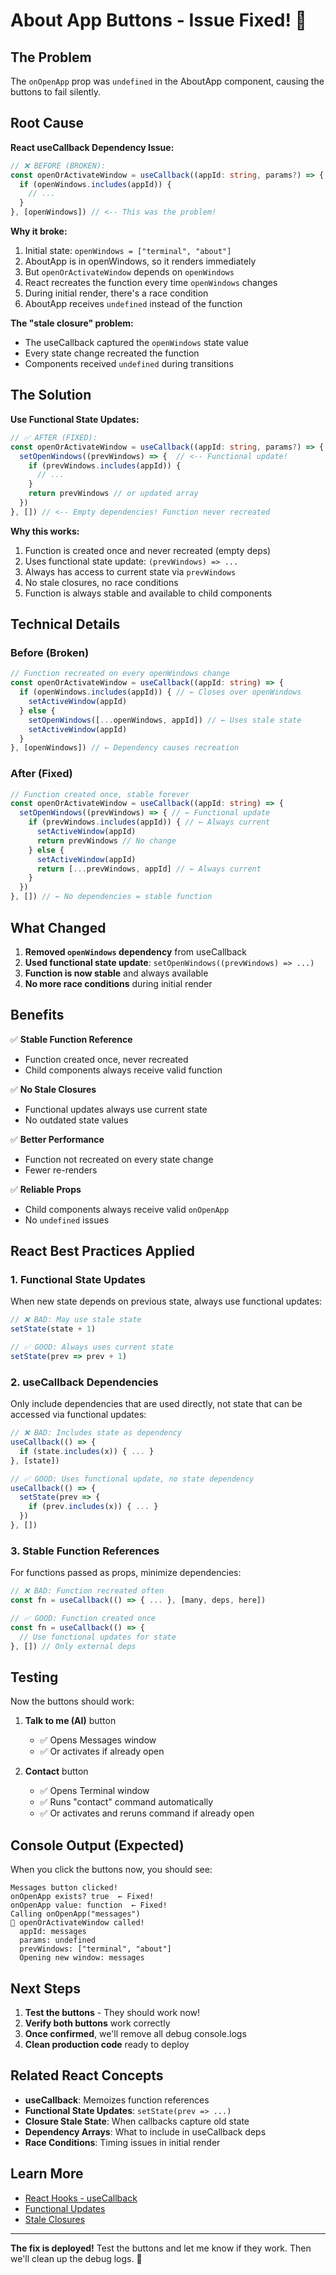 # About App Buttons - Issue Fixed! 🎉

## The Problem

The `onOpenApp` prop was `undefined` in the AboutApp component, causing the buttons to fail silently.

## Root Cause

**React useCallback Dependency Issue:**

```typescript
// ❌ BEFORE (BROKEN):
const openOrActivateWindow = useCallback((appId: string, params?) => {
  if (openWindows.includes(appId)) {
    // ...
  }
}, [openWindows]) // <-- This was the problem!
```

**Why it broke:**
1. Initial state: `openWindows = ["terminal", "about"]`
2. AboutApp is in openWindows, so it renders immediately
3. But `openOrActivateWindow` depends on `openWindows`
4. React recreates the function every time `openWindows` changes
5. During initial render, there's a race condition
6. AboutApp receives `undefined` instead of the function

**The "stale closure" problem:**
- The useCallback captured the `openWindows` state value
- Every state change recreated the function
- Components received `undefined` during transitions

## The Solution

**Use Functional State Updates:**

```typescript
// ✅ AFTER (FIXED):
const openOrActivateWindow = useCallback((appId: string, params?) => {
  setOpenWindows((prevWindows) => {  // <-- Functional update!
    if (prevWindows.includes(appId)) {
      // ...
    }
    return prevWindows // or updated array
  })
}, []) // <-- Empty dependencies! Function never recreated
```

**Why this works:**
1. Function is created once and never recreated (empty deps)
2. Uses functional state update: `(prevWindows) => ...`
3. Always has access to current state via `prevWindows`
4. No stale closures, no race conditions
5. Function is always stable and available to child components

## Technical Details

### Before (Broken)
```typescript
// Function recreated on every openWindows change
const openOrActivateWindow = useCallback((appId: string) => {
  if (openWindows.includes(appId)) { // ← Closes over openWindows
    setActiveWindow(appId)
  } else {
    setOpenWindows([...openWindows, appId]) // ← Uses stale state
    setActiveWindow(appId)
  }
}, [openWindows]) // ← Dependency causes recreation
```

### After (Fixed)
```typescript
// Function created once, stable forever
const openOrActivateWindow = useCallback((appId: string) => {
  setOpenWindows((prevWindows) => { // ← Functional update
    if (prevWindows.includes(appId)) { // ← Always current
      setActiveWindow(appId)
      return prevWindows // No change
    } else {
      setActiveWindow(appId)
      return [...prevWindows, appId] // ← Always current
    }
  })
}, []) // ← No dependencies = stable function
```

## What Changed

1. **Removed `openWindows` dependency** from useCallback
2. **Used functional state update**: `setOpenWindows((prevWindows) => ...)`
3. **Function is now stable** and always available
4. **No more race conditions** during initial render

## Benefits

✅ **Stable Function Reference**
- Function created once, never recreated
- Child components always receive valid function

✅ **No Stale Closures**
- Functional updates always use current state
- No outdated state values

✅ **Better Performance**
- Function not recreated on every state change
- Fewer re-renders

✅ **Reliable Props**
- Child components always receive valid `onOpenApp`
- No `undefined` issues

## React Best Practices Applied

### 1. Functional State Updates
When new state depends on previous state, always use functional updates:
```typescript
// ❌ BAD: May use stale state
setState(state + 1)

// ✅ GOOD: Always uses current state
setState(prev => prev + 1)
```

### 2. useCallback Dependencies
Only include dependencies that are used directly, not state that can be accessed via functional updates:
```typescript
// ❌ BAD: Includes state as dependency
useCallback(() => {
  if (state.includes(x)) { ... }
}, [state])

// ✅ GOOD: Uses functional update, no state dependency
useCallback(() => {
  setState(prev => {
    if (prev.includes(x)) { ... }
  })
}, [])
```

### 3. Stable Function References
For functions passed as props, minimize dependencies:
```typescript
// ❌ BAD: Function recreated often
const fn = useCallback(() => { ... }, [many, deps, here])

// ✅ GOOD: Function created once
const fn = useCallback(() => {
  // Use functional updates for state
}, []) // Only external deps
```

## Testing

Now the buttons should work:

1. **Talk to me (AI)** button
   - ✅ Opens Messages window
   - ✅ Or activates if already open

2. **Contact** button
   - ✅ Opens Terminal window
   - ✅ Runs "contact" command automatically
   - ✅ Or activates and reruns command if already open

## Console Output (Expected)

When you click the buttons now, you should see:

```
Messages button clicked!
onOpenApp exists? true  ← Fixed!
onOpenApp value: function  ← Fixed!
Calling onOpenApp("messages")
🚀 openOrActivateWindow called!
  appId: messages
  params: undefined
  prevWindows: ["terminal", "about"]
  Opening new window: messages
```

## Next Steps

1. **Test the buttons** - They should work now!
2. **Verify both buttons** work correctly
3. **Once confirmed**, we'll remove all debug console.logs
4. **Clean production code** ready to deploy

## Related React Concepts

- **useCallback**: Memoizes function references
- **Functional State Updates**: `setState(prev => ...)`
- **Closure Stale State**: When callbacks capture old state
- **Dependency Arrays**: What to include in useCallback deps
- **Race Conditions**: Timing issues in initial render

## Learn More

- [React Hooks - useCallback](https://react.dev/reference/react/useCallback)
- [Functional Updates](https://react.dev/reference/react/useState#updating-state-based-on-the-previous-state)
- [Stale Closures](https://dmitripavlutin.com/react-hooks-stale-closures/)

---

**The fix is deployed!** Test the buttons and let me know if they work. Then we'll clean up the debug logs. 🚀
